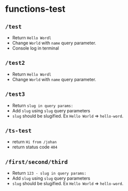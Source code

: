 # functions-test

## `/test`

- Return `Hello Wordl`
- Change `World` with `name` query parameter.
- Console log in terminal

## `/test2`

- Return `Hello Wordl`
- Change `World` with `name` query parameter.

## `/test3`

- Return `slug in query params: `
- Add `slug` using `slug` query parameters
- `slug` should be slugified. Ex `Hello World` => `hello-word`.

## `/ts-test`

- return `Hi from /johan`
- return status code `404`

## `/first/second/third`

- Return `123 - slug in query params: `
- Add `slug` using `slug` query parameters
- `slug` should be slugified. Ex `Hello World` => `hello-word`.
